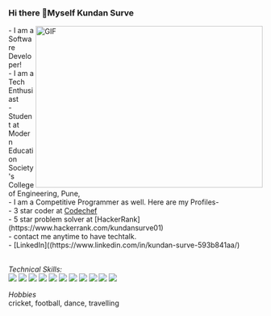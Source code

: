 
### Hi there 👋Myself Kundan Surve

<img align="right" alt="GIF" src="https://cdn.dribbble.com/users/1235346/screenshots/3252385/job.gif" width="450" height="320" />
- I am a Software Developer!
<br />
- I am a Tech Enthusiast
<br />
- Student at Modern Education Society's College of Engineering, Pune,
<br />
- I am a Competitive Programmer as well. Here are my Profiles-
  <br />
  - 3 star coder at <a href="https://www.codechef.com/users/kundansurve">Codechef</a>
  <br />
  - 5 star problem solver at [HackerRank](https://www.hackerrank.com/kundansurve01)
<br />
- contact me anytime to have techtalk.
<br />
- [LinkedIn]((https://www.linkedin.com/in/kundan-surve-593b841aa/)
<br />
<br />

*Technical Skills:*
<br />
<img src="https://img.icons8.com/color/48/000000/c-plus-plus-logo.png"/> <img src="https://img.icons8.com/color/48/000000/python--v1.png"/> <img src="https://img.icons8.com/color/48/000000/java-coffee-cup-logo--v1.png"/> <img src="https://img.icons8.com/color/48/000000/html-5--v1.png"/> <img src="https://img.icons8.com/color/48/000000/css3.png"/> <img src="https://img.icons8.com/color/48/000000/javascript--v1.png"/> <img src="https://img.icons8.com/officel/40/000000/react.png"/> <img src="https://img.icons8.com/color/48/000000/nodejs.png"/> <img src="https://img.icons8.com/color/48/000000/git.png"/> <img src="https://img.icons8.com/ios-glyphs/30/000000/github.png"/> <img src="https://img.icons8.com/color/48/000000/mongodb.png"/>


*Hobbies*
<br />
  cricket, football, dance, travelling

